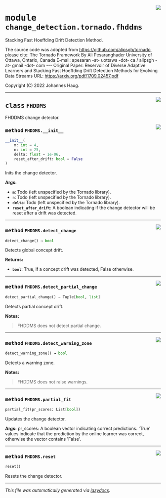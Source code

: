 <!-- markdownlint-disable -->

<a href="https://github.com/haugjo/float/tree/main/float/change_detection/tornado/fhddms.py#L0"><img align="right" style="float:right;" src="https://img.shields.io/badge/-source-cccccc?style=flat-square"></a>

# <kbd>module</kbd> `change_detection.tornado.fhddms`
Stacking Fast Hoeffding Drift Detection Method. 

The source code was adopted from https://github.com/alipsgh/tornado, please cite: The Tornado Framework By Ali Pesaranghader University of Ottawa, Ontario, Canada E-mail: apesaran -at- uottawa -dot- ca / alipsgh -at- gmail -dot- com 
--- Original Paper: Reservoir of Diverse Adaptive Learners and Stacking Fast Hoeffding Drift Detection Methods for Evolving Data Streams URL: https://arxiv.org/pdf/1709.02457.pdf 

Copyright (C) 2022 Johannes Haug. 



---

<a href="https://github.com/haugjo/float/tree/main/float/change_detection/tornado/fhddms.py#L20"><img align="right" style="float:right;" src="https://img.shields.io/badge/-source-cccccc?style=flat-square"></a>

## <kbd>class</kbd> `FHDDMS`
FHDDMS change detector. 

<a href="https://github.com/haugjo/float/tree/main/float/change_detection/tornado/fhddms.py#L22"><img align="right" style="float:right;" src="https://img.shields.io/badge/-source-cccccc?style=flat-square"></a>

### <kbd>method</kbd> `FHDDMS.__init__`

```python
__init__(
    m: int = 4,
    n: int = 25,
    delta: float = 1e-06,
    reset_after_drift: bool = False
)
```

Inits the change detector. 



**Args:**
 
 - <b>`m`</b>:  Todo (left unspecified by the Tornado library). 
 - <b>`n`</b>:  Todo (left unspecified by the Tornado library). 
 - <b>`delta`</b>:  Todo (left unspecified by the Tornado library). 
 - <b>`reset_after_drift`</b>:  A boolean indicating if the change detector will be reset after a drift was detected. 




---

<a href="https://github.com/haugjo/float/tree/main/float/change_detection/tornado/fhddms.py#L81"><img align="right" style="float:right;" src="https://img.shields.io/badge/-source-cccccc?style=flat-square"></a>

### <kbd>method</kbd> `FHDDMS.detect_change`

```python
detect_change() → bool
```

Detects global concept drift. 



**Returns:**
 
 - <b>`bool`</b>:  True, if a concept drift was detected, False otherwise. 

---

<a href="https://github.com/haugjo/float/tree/main/float/change_detection/tornado/fhddms.py#L89"><img align="right" style="float:right;" src="https://img.shields.io/badge/-source-cccccc?style=flat-square"></a>

### <kbd>method</kbd> `FHDDMS.detect_partial_change`

```python
detect_partial_change() → Tuple[bool, list]
```

Detects partial concept drift. 



**Notes:**

> FHDDMS does not detect partial change. 

---

<a href="https://github.com/haugjo/float/tree/main/float/change_detection/tornado/fhddms.py#L97"><img align="right" style="float:right;" src="https://img.shields.io/badge/-source-cccccc?style=flat-square"></a>

### <kbd>method</kbd> `FHDDMS.detect_warning_zone`

```python
detect_warning_zone() → bool
```

Detects a warning zone. 



**Notes:**

> FHDDMS does not raise warnings. 

---

<a href="https://github.com/haugjo/float/tree/main/float/change_detection/tornado/fhddms.py#L48"><img align="right" style="float:right;" src="https://img.shields.io/badge/-source-cccccc?style=flat-square"></a>

### <kbd>method</kbd> `FHDDMS.partial_fit`

```python
partial_fit(pr_scores: List[bool])
```

Updates the change detector. 



**Args:**
  pr_scores:  A boolean vector indicating correct predictions. 'True' values indicate that the prediction by the  online learner was correct, otherwise the vector contains 'False'. 

---

<a href="https://github.com/haugjo/float/tree/main/float/change_detection/tornado/fhddms.py#L42"><img align="right" style="float:right;" src="https://img.shields.io/badge/-source-cccccc?style=flat-square"></a>

### <kbd>method</kbd> `FHDDMS.reset`

```python
reset()
```

Resets the change detector. 




---

_This file was automatically generated via [lazydocs](https://github.com/ml-tooling/lazydocs)._
